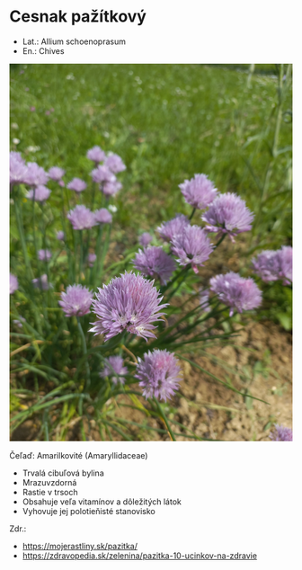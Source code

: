 # Cesnak pažítkový
- Lat.: Allium schoenoprasum
- En.: Chives

![Pažítka](./chives.jpg "Pažítka")

Čeľaď: Amarilkovité (Amaryllidaceae)

- Trvalá cibuľová bylina
- Mrazuvzdorná
- Rastie v trsoch
- Obsahuje veľa vitamínov a dôležitých látok
- Vyhovuje jej polotieňisté stanovisko

Zdr.:
- https://mojerastliny.sk/pazitka/
- https://zdravopedia.sk/zelenina/pazitka-10-ucinkov-na-zdravie